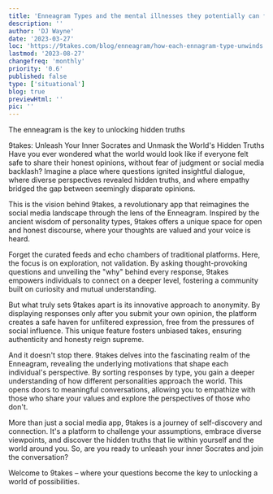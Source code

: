 ```yaml
---
title: 'Enneagram Types and the mental illnesses they potentially can fall into'
description: ''
author: 'DJ Wayne'
date: '2023-03-27'
loc: 'https://9takes.com/blog/enneagram/how-each-ennagram-type-unwinds'
lastmod: '2023-08-27'
changefreq: 'monthly'
priority: '0.6'
published: false
type: ['situational']
blog: true
previewHtml: ''
pic: ''
---
```



The enneagram is the key to unlocking hidden truths


9takes: Unleash Your Inner Socrates and Unmask the World's Hidden Truths
Have you ever wondered what the world would look like if everyone felt safe to share their honest opinions, without fear of judgment or social media backlash? Imagine a place where questions ignited insightful dialogue, where diverse perspectives revealed hidden truths, and where empathy bridged the gap between seemingly disparate opinions.

This is the vision behind 9takes, a revolutionary app that reimagines the social media landscape through the lens of the Enneagram. Inspired by the ancient wisdom of personality types, 9takes offers a unique space for open and honest discourse, where your thoughts are valued and your voice is heard.

Forget the curated feeds and echo chambers of traditional platforms. Here, the focus is on exploration, not validation. By asking thought-provoking questions and unveiling the "why" behind every response, 9takes empowers individuals to connect on a deeper level, fostering a community built on curiosity and mutual understanding.

But what truly sets 9takes apart is its innovative approach to anonymity. By displaying responses only after you submit your own opinion, the platform creates a safe haven for unfiltered expression, free from the pressures of social influence. This unique feature fosters unbiased takes, ensuring authenticity and honesty reign supreme.

And it doesn't stop there. 9takes delves into the fascinating realm of the Enneagram, revealing the underlying motivations that shape each individual's perspective. By sorting responses by type, you gain a deeper understanding of how different personalities approach the world. This opens doors to meaningful conversations, allowing you to empathize with those who share your values and explore the perspectives of those who don't.

More than just a social media app, 9takes is a journey of self-discovery and connection. It's a platform to challenge your assumptions, embrace diverse viewpoints, and discover the hidden truths that lie within yourself and the world around you. So, are you ready to unleash your inner Socrates and join the conversation?

Welcome to 9takes – where your questions become the key to unlocking a world of possibilities.